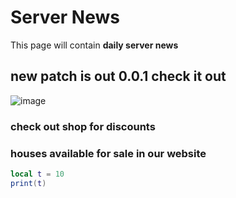 # Server News

This page will contain **daily server news**

## new patch is out 0.0.1 check it out

![image](https://raw.githubusercontent.com/WSroleplay/wsrp-launcher-assets/main/change-logs-imgs/0.0.2.jpg)

### check out shop for discounts

### houses available for sale in our website


```lua
local t = 10
print(t)
```
